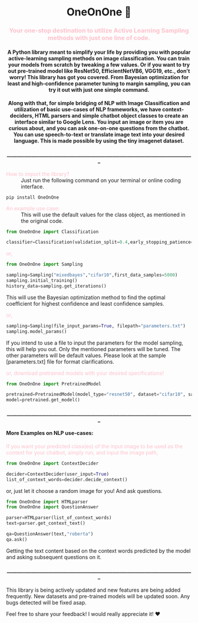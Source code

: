 
<h1 align="center">OneOnOne 🎈</h1>
<p>
  <a href="https://pypi.org/project/OneOnOne/0.6896/" target="_blank">
  </a>
</p>

<h3 align="center"><span style="color:#FFC0CB">Your one-stop destination to utilize Active Learning Sampling methods with just one line of code.</span></h3>

<h4 align="center">
A Python library meant to simplify your life by providing you with popular active-learning sampling methods on image classification. You can train your models from scratch by tweaking a few values. Or if you want to try out pre-trained model like ResNet50, EfficientNetVB6, VGG19, etc., don't worry! This library has got you covered. From Bayesian optimization for least and high-confidence parameter tuning to margin sampling, you can try it out with just one simple command.
</h4>


<h4 align="center">
Along with that, for simple bridging of NLP with Image Classification and utilization of basic use-cases of NLP frameworks, we have context-deciders, HTML parsers and simple chatbot object classes to create an interface similar to Google Lens. You input an image or item you are curious about, and you can ask one-on-one questions from the chatbot. You can use speech-to-text or translate image text into your desired language. This is made possible by using the tiny imagenet dataset.
</h4>

<h4 align="center">____________________________________________________________________________</h4>

<dl>
  <dt><span style="color:#FFC0CB">How to import the library?</span></dt>
    <dd>Just run the following command on your terminal or online coding interface.
</dd>
</dl>

```
pip install OneOnOne
```


<dl>
  <dt><span style="color:#FFC0CB">An example use case:</span>
    <dd>This will use the default values for the class object, as mentioned in the original code.
</dd>
</dl>

```python
from OneOnOne import Classification

classifier=Classification(validation_split=0.4,early_stopping_patience=20)
```

<dl>
  <dt><span style="color:#FFC0CB">or,</span>
</dl>

```python
from OneOnOne import Sampling

sampling=Sampling("mixedbayes","cifar10",first_data_samples=5000)
sampling.initial_training()
history_data=sampling.get_iterations()
```

This will use the Bayesian optimization method to find the optimal coefficient for highest confidence and least confidence samples.


<dl>
  <dt><span style="color:#FFC0CB">or,</span>
</dl>

```python
sampling=Sampling(file_input_params=True, filepath="parameters.txt")
sampling.model_params()
```

If you intend to use a file to input the parameters for the model sampling, this will help you out. Only the mentioned parameters will be tuned. The other parameters will be default values. Please look at the sample [parameters.txt] file for format clarifications.



<dl>
  <dt><span style="color:#FFC0CB">or, download pretrained models with your desired specifications!</span>
</dl>

```python
from OneOnOne import PretrainedModel

pretrained=PretrainedModel(model_type="resnet50", dataset="cifar10", samplingtype="leastconfidence")
model=pretrained.get_model()
```

<h4 align="center">____________________________________________________________________________</h4>


<h4>More Examples on NLP use-cases:</h4>

<dl>
  <dt><span style="color:#FFC0CB">If you want your predicted class(es) of the input image to be used as the context for your chatbot, simply run, and input the image path, </span>
</dl>

```python
from OneOnOne import ContextDecider

decider=ContextDecider(user_input=True)
list_of_context_words=decider.decide_context()
```
or, just let it choose a random image for you! And ask questions.

```python
from OneOnOne import HTMLparser
from OneOnOne import QuestionAnswer

parser=HTMLparser(list_of_context_words)
text=parser.get_context_text()

qa=QuestionAnswer(text,"roberta")
qa.ask()
```
Getting the text content based on the context words predicted by the model and asking subsequent questions on it.



<h4 align="center">____________________________________________________________________________</h4>


This library is being actively updated and new features are being added frequently. New datasets and pre-trained models will be updated soon. Any bugs detected will be fixed asap.

Feel free to share your feedback! I would really appreciate it! ❤️️


